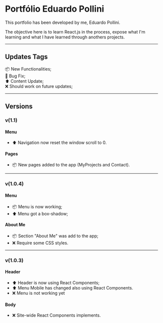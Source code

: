 # Portfólio Eduardo Pollini

This portfolio has been developed by me, Eduardo Pollini.

The objective here is to learn React.js in the process, expose what I'm learning and what I have learned through anothers projects.

<hr>

## Updates Tags

📦 New Functionalities;<br/>
🐛 Bug Fix;<br/>
⬆️ Content Update;<br/>
❌ Should work on future updates;

<hr>

## Versions

### v(1.1)

#### Menu
* ⬆️ Navigation now reset the window scroll to 0.

#### Pages
* 📦 New pages added to the app (MyProjects and Contact).

<hr>

### v(1.0.4)

#### Menu
* 📦 Menu is now working;
* ⬆️ Menu got a box-shadow;

#### About Me
* 📦 Section "About Me" was add to the app;
* ❌ Require some CSS styles.

<hr>

### v(1.0.3)

#### Header
* ⬆️ Header is now using React Components;
* ⬆️ Menu Mobile has changed also using React Components.
* ❌ Menu is not working yet

#### Body
* ❌ Site-wide React Components implements.

